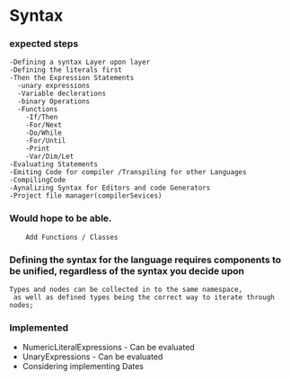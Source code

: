 ﻿# Syntax

### expected steps

    -Defining a syntax Layer upon layer
    -Defining the literals first 
    -Then the Expression Statements
      -unary expressions
      -Variable declerations
      -binary Operations
      -Functions
        -If/Then
        -For/Next
        -Do/While
        -For/Until
        -Print
        -Var/Dim/Let
    -Evaluating Statements
    -Emiting Code for compiler /Transpiling for other Languages 
    -CompilingCode
    -Aynalizing Syntax for Editors and code Generators
    -Project file manager(compilerSevices)
### Would hope to be able.
        Add Functions / Classes 

### Defining the syntax for the language requires components to be unified, regardless of the syntax you decide upon
 
    Types and nodes can be collected in to the same namespace,
     as well as defined types being the correct way to iterate through nodes;

### Implemented 
- NumericLiteralExpressions - Can be evaluated 
- UnaryExpressions - Can be evaluated 
- Considering implementing Dates



